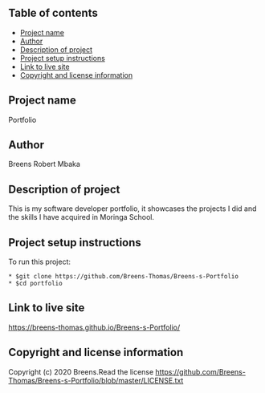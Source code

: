 ## Table of contents
* [Project name](#project-name)
* [Author](#author)
* [Description of project](#description-of-project)
* [Project setup instructions](#project-setup-instructions)
* [Link to live site](#link-to-live-site)
* [Copyright and license information](#copyright-and-license-information)

## Project name
Portfolio

## Author
Breens Robert Mbaka

## Description of project
This is my software developer portfolio, it showcases the projects I did and the
skills I have acquired in Moringa School.

## Project setup instructions
To run this project:

```
* $git clone https://github.com/Breens-Thomas/Breens-s-Portfolio
* $cd portfolio
```

## Link to live site
https://breens-thomas.github.io/Breens-s-Portfolio/

## Copyright and license information
Copyright (c) 2020 Breens.Read the license https://github.com/Breens-Thomas/Breens-s-Portfolio/blob/master/LICENSE.txt
